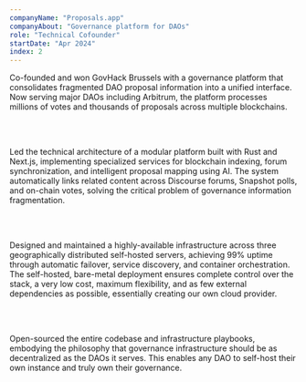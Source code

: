 ```yaml
---
companyName: "Proposals.app"
companyAbout: "Governance platform for DAOs"
role: "Technical Cofounder"
startDate: "Apr 2024"
index: 2
---
```


Co-founded and won GovHack Brussels with a governance platform that consolidates fragmented DAO proposal information into a unified interface. Now serving major DAOs including Arbitrum, the platform processes millions of votes and thousands of proposals across multiple blockchains.

<br></br>

Led the technical architecture of a modular platform built with Rust and Next.js, implementing specialized services for blockchain indexing, forum synchronization, and intelligent proposal mapping using AI. The system automatically links related content across Discourse forums, Snapshot polls, and on-chain votes, solving the critical problem of governance information fragmentation.

<br></br>

Designed and maintained a highly-available infrastructure across three geographically distributed self-hosted servers, achieving 99% uptime through automatic failover, service discovery, and container orchestration. The self-hosted, bare-metal deployment ensures complete control over the stack, a very low cost, maximum flexibility, and as few external dependencies as possible, essentially creating our own cloud provider.

<br></br>

Open-sourced the entire codebase and infrastructure playbooks, embodying the philosophy that governance infrastructure should be as decentralized as the DAOs it serves. This enables any DAO to self-host their own instance and truly own their governance.
